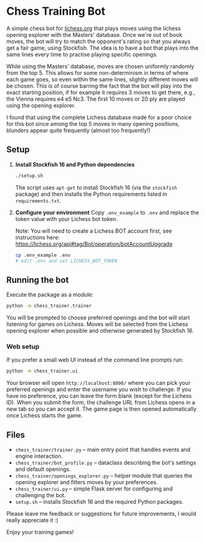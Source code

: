 # Chess Training Bot

A simple chess bot for [lichess.org](https://lichess.org) that plays moves using the lichess opening explorer with the Masters' database. Once we're out of book moves, the bot will try to match the opponent's rating so that you always get a fair game, using Stockfish. The idea is to have a bot that plays into the same lines every time to practise playing specific openings. 

While using the Masters' database, moves are chosen uniformly randomly from the top 5. This allows for some non-determinism in terms of where each game goes, so even within the same lines, slightly different moves will be chosen. This is of course barring the fact that the bot will play into the exact starting position, if for example it requires 3 moves to get there, e.g., the Vienna requires e4 e5 Nc3. The first 10 moves or 20 ply are played using the opening explorer. 

I found that using the complete Lichess database made for a poor choice for this bot since among the top 5 moves in many opening positions, blunders appear quite frequently (almost too frequently!)

## Setup

1. **Install Stockfish 16 and Python dependencies**
   ```bash
   ./setup.sh
   ```
   The script uses `apt-get` to install Stockfish 16 (via the `stockfish` package) and then installs the Python requirements listed in `requirements.txt`.

2. **Configure your environment**
   Copy `.env_example` to `.env` and replace the token value with your Lichess bot token.
   
   Note: You will need to create a Lichess BOT account first, see instructions here: https://lichess.org/api#tag/Bot/operation/botAccountUpgrade
   ```bash
   cp .env_example .env
   # edit .env and set LICHESS_BOT_TOKEN
   ```
## Running the bot

Execute the package as a module:

```bash
python -m chess_trainer.trainer
```

You will be prompted to choose preferred openings and the bot will start listening for games on Lichess. Moves will be selected from the Lichess opening explorer when possible and otherwise generated by Stockfish 16.

### Web setup

If you prefer a small web UI instead of the command line prompts run:

```bash
python -m chess_trainer.ui
```

Your browser will open `http://localhost:8000/` where you can pick your preferred openings and enter the username you wish to challenge. If you have no preference, you can leave the form blank (except for the Lichess ID). When you submit the form, the challenge URL from Lichess opens in a new tab so you can accept it. The game page is then opened automatically once Lichess starts the game.

## Files

- `chess_trainer/trainer.py` – main entry point that handles events and engine interaction.
- `chess_trainer/bot_profile.py` – dataclass describing the bot's settings and default openings.
- `chess_trainer/openings_explorer.py` – helper module that queries the opening explorer and filters moves by your preferences.
- `chess_trainer/ui.py` – simple Flask server for configuring and challenging the bot.
- `setup.sh` – installs Stockfish 16 and the required Python packages.

Please leave me feedback or suggestions for future improvements, I would really appreciate it :)

Enjoy your training games! 